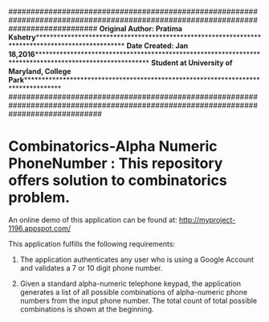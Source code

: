 ####################################################################################################################################
****Original Author: Pratima Kshetry*****************************************************************************************************
****Date Created: Jan 18,2016************************************************************************************************************
****Student at University of Maryland, College Park**************************************************************************************
#####################################################################################################################################

# Combinatorics-Alpha Numeric PhoneNumber : This repository offers solution to combinatorics problem. 

An online demo of this application can be found at: http://myproject-1196.appspot.com/

This application fulfills the following requirements:
1. The application authenticates any user who is using a Google Account and validates a 7 or 10 digit phone number.

2. Given a standard alpha-numeric telephone keypad, the application generates a list of all possible combinations of alpha-numeric phone numbers from the input phone number. The total count of total possible combinations is shown at the beginning.
  

